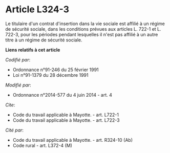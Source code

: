 # Article L324-3

Le titulaire d'un contrat d'insertion dans la vie sociale est affilié à un régime de sécurité sociale, dans les conditions
prévues aux articles L. 722-1 et L. 722-3, pour les périodes pendant lesquelles il n'est pas affilié à un autre titre à un
régime de sécurité sociale.

**Liens relatifs à cet article**

_Codifié par_:

  - Ordonnance n°91-246 du 25 février 1991
  - Loi n°91-1379 du 28 décembre 1991

_Modifié par_:

  - Ordonnance n°2014-577 du 4 juin 2014 - art. 4

_Cite_:

  - Code du travail applicable à Mayotte. - art. L722-1
  - Code du travail applicable à Mayotte. - art. L722-3

_Cité par_:

  - Code du travail applicable à Mayotte. - art. R324-10 (Ab)
  - Code rural - art. L372-4 (M)
